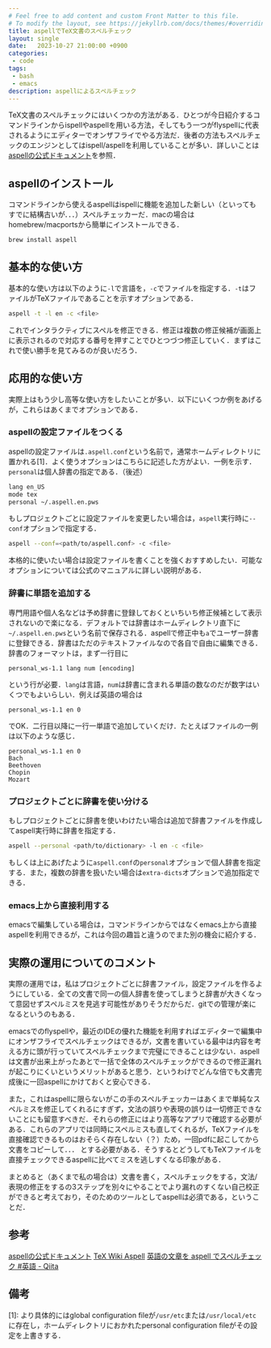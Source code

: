 ```yaml
---
# Feel free to add content and custom Front Matter to this file.
# To modify the layout, see https://jekyllrb.com/docs/themes/#overriding-theme-defaults
title: aspellでTeX文書のスペルチェック
layout: single
date:   2023-10-27 21:00:00 +0900
categories: 
 - code
tags:
 - bash
 - emacs
description: aspellによるスペルチェック
---
```


TeX文書のスペルチェックにはいくつかの方法がある．ひとつが今日紹介するコマンドラインからispellやaspellを用いる方法，そしてもう一つがflyspellに代表されるようにエディターでオンザフライでやる方法だ．後者の方法もスペルチェックのエンジンとしてはispell/aspellを利用していることが多い．詳しいことは[aspellの公式ドキュメント](http://aspell.net/man-html/index.html)を参照．

## aspellのインストール

コマンドラインから使えるaspellはispellに機能を追加した新しい（といってもすでに結構古いが．．．）スペルチェッカーだ．macの場合はhomebrew/macportsから簡単にインストールできる．

```bash
brew install aspell 
```

## 基本的な使い方

基本的な使い方は以下のように`-l`で言語を，`-c`でファイルを指定する．`-t`はファイルがTeXファイルであることを示すオプションである．

```bash
aspell -t -l en -c <file>
```

これでインタラクティブにスペルを修正できる．修正は複数の修正候補が画面上に表示されるので対応する番号を押すことでひとつづつ修正していく．まずはこれで使い勝手を見てみるのが良いだろう．


## 応用的な使い方

実際上はもう少し高等な使い方をしたいことが多い．以下にいくつか例をあげるが，これらはあくまでオプションである．

### aspellの設定ファイルをつくる

aspellの設定ファイルは`.aspell.conf`という名前で，通常ホームディレクトリに置かれる[1]．よく使うオプションはこちらに記述した方がよい．一例を示す．`personal`は個人辞書の指定である．（後述）

```bash
lang en_US
mode tex
personal ~/.aspell.en.pws
```

もしプロジェクトごとに設定ファイルを変更したい場合は，`aspell`実行時に`--conf`オプションで指定する．

```bash
aspell --conf=<path/to/aspell.conf> -c <file>
```

本格的に使いたい場合は設定ファイルを書くことを強くおすすめしたい．可能なオプションについては公式のマニュアルに詳しい説明がある．

### 辞書に単語を追加する

専門用語や個人名などは予め辞書に登録しておくといちいち修正候補として表示されないので楽になる．デフォルトでは辞書はホームディレクトリ直下に`~/.aspell.en.pws`という名前で保存される．aspellで修正中も`a`でユーザー辞書に登録できる．辞書はただのテキストファイルなので各自で自由に編集できる．辞書のフォーマットは，まず一行目に

```
personal_ws-1.1 lang num [encoding]
```

という行が必要．`lang`は言語，`num`は辞書に含まれる単語の数なのだが数字はいくつでもよいらしい．例えば英語の場合は

```
personal_ws-1.1 en 0
```

でOK．二行目以降に一行一単語で追加していくだけ．たとえばファイルの一例は以下のような感じ．

```
personal_ws-1.1 en 0
Bach
Beethoven
Chopin
Mozart
```

### プロジェクトごとに辞書を使い分ける

もしプロジェクトごとに辞書を使いわけたい場合は追加で辞書ファイルを作成してaspell実行時に辞書を指定する．

```bash
aspell --personal <path/to/dictionary> -l en -c <file>
```

もしくは上にあげたように`aspell.conf`の`personal`オプションで個人辞書を指定する．また，複数の辞書を扱いたい場合は`extra-dicts`オプションで追加指定できる．


### emacs上から直接利用する

emacsで編集している場合は，コマンドラインからではなくemacs上から直接aspellを利用できるが，これは今回の趣旨と違うのでまた別の機会に紹介する．


## 実際の運用についてのコメント

実際の運用では，私はプロジェクトごとに辞書ファイル，設定ファイルを作るようにしている．全ての文書で同一の個人辞書を使ってしまうと辞書が大きくなって意図せずスペルミスを見逃す可能性がありそうだからだ．gitでの管理が楽になるというのもある．

emacsでのflyspellや，最近のIDEの優れた機能を利用すればエディターで編集中にオンザフライでスペルチェックはできるが，文書を書いている最中は内容を考える方に頭が行っていてスペルチェックまで完璧にできることは少ない．aspellは文書が出来上がったあとで一括で全体のスペルチェックができるので修正漏れが起こりにくいというメリットがあると思う．というわけでどんな倍でも文書完成後に一回aspellにかけておくと安心できる．

また，これはaspellに限らないがこの手のスペルチェッカーはあくまで単純なスペルミスを修正してくれるにすぎず，文法の誤りや表現の誤りは一切修正できないことにも留意すべきだ．それらの修正にはより高等なアプリで確認する必要がある．これらのアプリでは同時にスペルミスも直してくれるが，TeXファイルを直接確認できるものはおそらく存在しない（？）ため，一回pdfに起こしてから文書をコピーして．．． とする必要がある．そうするとどうしてもTeXファイルを直接チェックできるaspellに比べてミスを逃しすくなる印象がある．

まとめると（あくまで私の場合は）文書を書く，スペルチェックをする，文法/表現の修正をするの3ステップを別々にやることでより漏れのすくない自己校正ができると考えており，そのためのツールとしてaspellは必須である，ということだ．


## 参考

[aspellの公式ドキュメント](http://aspell.net/man-html/index.html)
[TeX Wiki Aspell](https://texwiki.texjp.org/?Aspell)
[英語の文章を aspell でスペルチェック #英語 - Qiita](https://qiita.com/YutakakINJO/items/2c891aff66ef45251893)


## 備考

[1]: より具体的にはglobal configuration fileが`/usr/etc`または`/usr/local/etc`に存在し，ホームディレクトリにおかれたpersonal configuration fileがその設定を上書きする．
